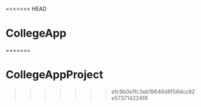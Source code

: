 <<<<<<< HEAD
# CollegeApp
=======
# CollegeAppProject
>>>>>>> efc9b0e1fc3eb19646d8f56dcc82e573714224f8

